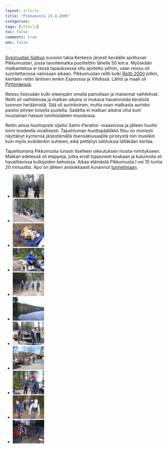 ```yaml
---
layout: article 
title: "Pikkumusta 23.4.2005" 
categories: 
tags: [ulkoilu]
toc: false 
comments: true 
ads: false 
---
```


[Sysimustan Satkun](/sysimusta-satku/) suosion takia Kerkesix järjesti
keväälle ajoittuvan Pikkumustan, jossa tavoitematka puolitettiin lähelle
50 km:a. Myöskään matkantekoa ei tässä tapauksessa oltu ajoitettu yöhön,
vaan reissu oli suoritettavissa valoisaan aikaan. Pikkumustan reitti
kulki [Reitti 2000](http://www.hel.fi/wps/wcm/connect/4e572d004a155492b619f6b546fc4d01/R2000_06_suomi.pdf?MOD=AJPERES)
pitkin, kiertäen reitin läntisen lenkin Espoossa ja Vihdissä. Lähtö ja
maali oli [Pirttimäessä](http://www.visitespoo.fi/fi/palvelu/pirttimaen-ulkoilualue/).

Reissu itsessään kulki eteenpäin omalla painollaan ja maisemat
vaihtelivat. Reitti oli vaihtelevaa ja matkan aikana oi mukava
havainnoida keväistä luonnon heräämistä. Sää oli aurinkoinen, mutta osan
matkasta aurinko paistoi pilvien toisella puolella. Sadetta ei matkan
aikana ollut kuin muutaman hassun lumihiutaleen muodossa.

Reitin ainoa huoltopiste sijaitsi Salmi-Paratiisi -maastossa ja jälleen
huolto toimi toodeella oivallisesti. Tapahtuman huoltopäällikkö Iltsu on
monesti näyttänyt kyntensä järjestämällä itsensäkiusaajille piristystä
niin musiikin kuin myös eväidenkin suhteen, eikä pettänyt odotuksia
tälläkään kertaa.

Tapahtumana Pikkumusta lunasti itselleen oikeutuksen musta-nimitykseen.
Matkan edetessä oli etappeja, jotka eivät loppuneet koskaan ja kulumista
oli havaittavissa kulkijoiden kehoissa. Aikaa elämästä Pikkumusta I vei
10 tuntia 20 minuuttia. Apo on jälleen ansiokkaasti kuvannut
[tunnelmiaan](http://www.hevoslaaksontalli.fi/ApoBlog/2005/04/24/dagen-efter/).

<div class="image-gallery" markdown="1">

-   [![](/images/pikkumusta-23.4.2005/Thumbnails/pikkumusta1_01b.jpg)](/images/pikkumusta-23.4.2005/pikkumusta1_01b.jpg)
-   [![](/images/pikkumusta-23.4.2005/Thumbnails/pikkumusta1_02b.jpg)](/images/pikkumusta-23.4.2005/pikkumusta1_02b.jpg)
-   [![](/images/pikkumusta-23.4.2005/Thumbnails/pikkumusta1_03b.jpg)](/images/pikkumusta-23.4.2005/pikkumusta1_03b.jpg)
-   [![](/images/pikkumusta-23.4.2005/Thumbnails/pikkumusta1_04b.jpg)](/images/pikkumusta-23.4.2005/pikkumusta1_04b.jpg)
-   [![](/images/pikkumusta-23.4.2005/Thumbnails/pikkumusta1_05b.jpg)](/images/pikkumusta-23.4.2005/pikkumusta1_05b.jpg)
-   [![](/images/pikkumusta-23.4.2005/Thumbnails/pikkumusta1_06b.jpg)](/images/pikkumusta-23.4.2005/pikkumusta1_06b.jpg)
-   [![](/images/pikkumusta-23.4.2005/Thumbnails/pikkumusta1_07b.jpg)](/images/pikkumusta-23.4.2005/pikkumusta1_07b.jpg)
-   [![](/images/pikkumusta-23.4.2005/Thumbnails/pikkumusta1_08b.jpg)](/images/pikkumusta-23.4.2005/pikkumusta1_08b.jpg)
-   [![](/images/pikkumusta-23.4.2005/Thumbnails/pikkumusta1_09b.jpg)](/images/pikkumusta-23.4.2005/pikkumusta1_09b.jpg)
-   [![](/images/pikkumusta-23.4.2005/Thumbnails/pikkumusta1_10b.jpg)](/images/pikkumusta-23.4.2005/pikkumusta1_10b.jpg)
-   [![](/images/pikkumusta-23.4.2005/Thumbnails/pikkumusta1_11b.jpg)](/images/pikkumusta-23.4.2005/pikkumusta1_11b.jpg)

</div>

